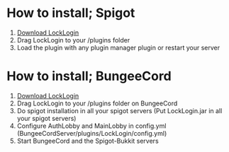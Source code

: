 # How to install; Spigot
1. [Download LockLogin](https://www.spigotmc.org/resources/gsa-locklogin.75156/)
2. Drag LockLogin to your /plugins folder
3. Load the plugin with any plugin manager plugin or restart your server

# How to install; BungeeCord
1. [Download LockLogin](https://www.spigotmc.org/resources/gsa-locklogin.75156/)
2. Drag LockLogin to your /plugins folder on BungeeCord
2. Do spigot installation in all your spigot servers (Put LockLogin.jar in all your spigot servers)
3. Configure AuthLobby and MainLobby in config.yml (BungeeCordServer/plugins/LockLogin/config.yml)
4. Start BungeeCord and the Spigot-Bukkit servers